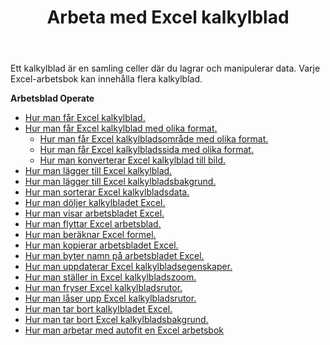﻿---
title: Arbeta med Excel kalkylblad
second_title: Aspose.Cells Cloud Documen
linktitle: Arbetsblad
type: docs
url: /sv/worksheets/
aliases: [/working-with-worksheets/]
keywords: Working with worksheet on an Excel workbook
description: Aspose.Cells Cloud REST API stöd för att arbeta med kalkylblad på en Excel arbetsbok. SDK stöder olika utvecklingsspråk. De inkluderar Android, C#, Go, Java, NodeJS, Perl, PHP, Python, Ruby och swift
weight: 100
---
Ett kalkylblad är en samling celler där du lagrar och manipulerar data. Varje Excel-arbetsbok kan innehålla flera kalkylblad.

**Arbetsblad Operate**

- [Hur man får Excel kalkylblad.](/cells/sv/worksheets/get-all/)
- [Hur man får Excel kalkylblad med olika format.](/cells/sv/worksheets/get/) 
    - [Hur man får Excel kalkylbladsområde med olika format.](/cells/sv/worksheets/area-to-different-formats/)
    - [Hur man får Excel kalkylbladssida med olika format.](/cells/sv/get-worksheet-for-page-index/) 
    - [Hur man konverterar Excel kalkylblad till bild.](/cells/sv/worksheets/to-image/)
- [Hur man lägger till Excel kalkylblad.](/cells/sv/worksheets/add/)
- [Hur man lägger till Excel kalkylbladsbakgrund.](/cells/sv/worksheets/background/add/) 
- [Hur man sorterar Excel kalkylbladsdata.](/cells/sv/worksheets/sort-data/) 
- [Hur man döljer kalkylbladet Excel.](/cells/sv/worksheets/hide/)
- [Hur man visar arbetsbladet Excel.](/cells/sv/worksheets/unhide/)
- [Hur man flyttar Excel arbetsblad.](/cells/sv/worksheets/move/)
- [Hur man beräknar Excel formel.](/cells/sv/worksheets/calculate-formula/)
- [Hur man kopierar arbetsbladet Excel.](/cells/sv/worksheets/copy/)
- [Hur man byter namn på arbetsbladet Excel.](/cells/sv/worksheets/rename/)
- [Hur man uppdaterar Excel kalkylbladsegenskaper.](/cells/sv/worksheets/update-properties/)
- [Hur man ställer in Excel kalkylbladszoom.](/cells/sv/worksheets/zoom/)
- [Hur man fryser Excel kalkylbladsrutor.](/cells/sv/worksheets/freeze-panes/)
- [Hur man låser upp Excel kalkylbladsrutor.](/cells/sv/worksheets/unfreeze-panes/)
- [Hur man tar bort kalkylbladet Excel.](/cells/sv/worksheets/delete/)
- [Hur man tar bort Excel kalkylbladsbakgrund.](/cells/sv/worksheets/background/delete/)
- [ Hur man arbetar med autofit en Excel arbetsbok](/cells/sv/worksheets/autofit/)
